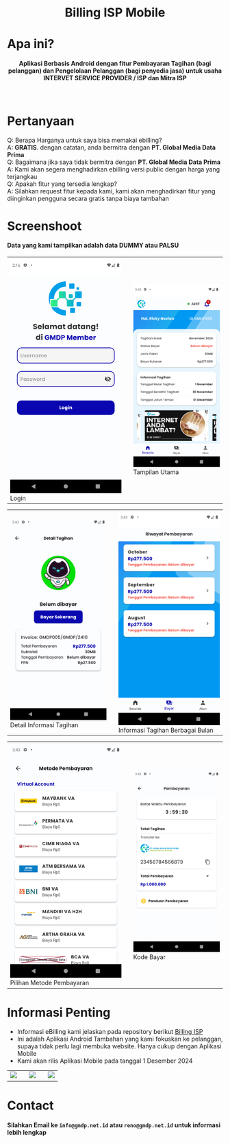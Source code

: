 <p align="center">
    <h1 align="center">Billing ISP Mobile</h1>
</p>


# Apa ini?

<h4 align="center">
Aplikasi Berbasis Android dengan fitur Pembayaran Tagihan (bagi pelanggan) dan Pengelolaan Pelanggan (bagi penyedia jasa) untuk usaha INTERVET SERVICE PROVIDER / ISP dan Mitra ISP
</h4>
<br>

# Pertanyaan
Q: Berapa Harganya untuk saya bisa memakai ebilling? </br>
A: <strong>GRATIS</strong>. dengan catatan, anda bermitra dengan <strong>PT. Global Media Data Prima</strong> </br>
Q: Bagaimana jika saya tidak bermitra dengan <strong>PT. Global Media Data Prima</strong> </br>
A: Kami akan segera menghadirkan ebilling versi public dengan harga yang terjangkau </br>
Q: Apakah fitur yang tersedia lengkap? </br>
A: Silahkan request fitur kepada kami, kami akan menghadirkan fitur yang diinginkan pengguna secara gratis tanpa biaya tambahan </br>

# Screenshoot
#### Data yang kami tampilkan adalah data DUMMY atau PALSU
<table>
    <tr>
        <td><img src='Assets/Login.png' width='700px'> Login </td>
        <td></td>
        <td><img src='Assets/Home.png' width='400px'> Tampilan Utama </td>
    </tr>
</table>
<table>
    <tr>
        <td><img src='Assets/Payment.png' width='800px'> Detail Informasi Tagihan </td>
        <td></td>
        <td><img src='Assets/Payment_list.png' width='800px'> Informasi Tagihan Berbagai Bulan </td>
    </tr>
</table>
<table>
    <tr>
        <td><img src='Assets/Payment_method.png' width='800px'> Pilihan Metode Pembayaran </td>
        <td></td>
        <td><img src='Assets/Payment_code.png' width='800px'> Kode Bayar </td>
    </tr>
</table>

# Informasi Penting
- Informasi eBilling kami jelaskan pada repository berikut [Billing ISP](https://github.com/GMDP-Developers/Billing-ISP)
- Ini adalah Aplikasi Android Tambahan yang kami fokuskan ke pelanggan, supaya tidak perlu lagi membuka website. Hanya cukup dengan Aplikasi Mobile
- Kami akan rilis Aplikasi Mobile pada tanggal 1 Desember 2024

<table>
    <tr>
        <td><img src='https://piclod.com/i/1699121049/141.jpg' width='450px'></td>
        <td></td>
        <td><img src='https://piclod.com/i/1690276721/139.jpg' width='400px'></td>
        <td></td>
        <td><img src='https://i.pinimg.com/736x/83/31/25/8331258e543977d6614d4f0f849b3131.jpg' width='400px'></td>
    </tr>
</table>

<!-- https://piclod.com/i/1703558312/Addicts_before_and_after_.png -->

# Contact

#### Silahkan Email ke `info@gmdp.net.id` atau `reno@gmdp.net.id` untuk informasi lebih lengkap

